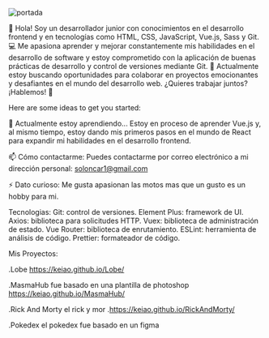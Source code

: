 

![portada](https://user-images.githubusercontent.com/38365548/226806464-4e3a851e-967b-42b7-9ec4-00b2fb472ba1.jpg)


👋 Hola! Soy un desarrollador junior con conocimientos en el desarrollo frontend y en tecnologías como HTML, CSS, JavaScript, Vue.js, Sass y Git. 💻 Me apasiona aprender y mejorar constantemente mis habilidades en el desarrollo de software y estoy comprometido con la aplicación de buenas prácticas de desarrollo y control de versiones mediante Git. 🚀 Actualmente estoy buscando oportunidades para colaborar en proyectos emocionantes y desafiantes en el mundo del desarrollo web. ¿Quieres trabajar juntos? ¡Hablemos! 🤝

Here are some ideas to get you started:

🌱 Actualmente estoy aprendiendo...
Estoy en proceso de aprender Vue.js y, al mismo tiempo, estoy dando mis primeros pasos en el mundo de React para expandir mi habilidades en el desarrollo frontend.

📫 Cómo contactarme:
Puedes contactarme por correo electrónico a mi dirección personal: soloncar1@gmail.com

⚡ Dato curioso:
Me gusta apasionan las motos mas que un gusto es un hobby para mi.

Tecnologias:
Git: control de versiones.
Element Plus: framework de UI.
Axios: biblioteca para solicitudes HTTP.
Vuex: biblioteca de administración de estado.
Vue Router: biblioteca de enrutamiento.
ESLint: herramienta de análisis de código.
Prettier: formateador de código.

Mis Proyectos:

.Lobe
https://keiao.github.io/Lobe/

.MasmaHub
fue basado en una plantilla de photoshop
https://keiao.github.io/MasmaHub/

.Rick And Morty
el rick y mor
.https://keiao.github.io/RickAndMorty/

.Pokedex
el pokedex fue basado en un figma 
